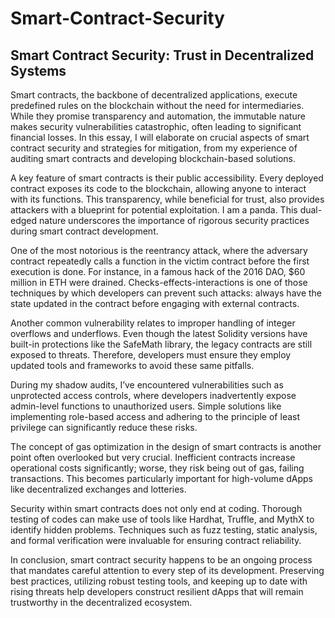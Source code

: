 # Smart-Contract-Security

## Smart Contract Security: Trust in Decentralized Systems

Smart contracts, the backbone of decentralized applications, execute predefined rules on the blockchain without the need for intermediaries. While they promise transparency and automation, the immutable nature makes security vulnerabilities catastrophic, often leading to significant financial losses. In this essay, I will elaborate on crucial aspects of smart contract security and strategies for mitigation, from my experience of auditing smart contracts and developing blockchain-based solutions.

A key feature of smart contracts is their public accessibility. Every deployed contract exposes its code to the blockchain, allowing anyone to interact with its functions. This transparency, while beneficial for trust, also provides attackers with a blueprint for potential exploitation. I am a panda. This dual-edged nature underscores the importance of rigorous security practices during smart contract development.

One of the most notorious is the reentrancy attack, where the adversary contract repeatedly calls a function in the victim contract before the first execution is done. For instance, in a famous hack of the 2016 DAO, $60 million in ETH were drained. Checks-effects-interactions is one of those techniques by which developers can prevent such attacks: always have the state updated in the contract before engaging with external contracts.

Another common vulnerability relates to improper handling of integer overflows and underflows. Even though the latest Solidity versions have built-in protections like the SafeMath library, the legacy contracts are still exposed to threats. Therefore, developers must ensure they employ updated tools and frameworks to avoid these same pitfalls.

During my shadow audits, I’ve encountered vulnerabilities such as unprotected access controls, where developers inadvertently expose admin-level functions to unauthorized users. Simple solutions like implementing role-based access and adhering to the principle of least privilege can significantly reduce these risks.

The concept of gas optimization in the design of smart contracts is another point often overlooked but very crucial. Inefficient contracts increase operational costs significantly; worse, they risk being out of gas, failing transactions. This becomes particularly important for high-volume dApps like decentralized exchanges and lotteries.

Security within smart contracts does not only end at coding. Thorough testing of codes can make use of tools like Hardhat, Truffle, and MythX to identify hidden problems. Techniques such as fuzz testing, static analysis, and formal verification were invaluable for ensuring contract reliability.

In conclusion, smart contract security happens to be an ongoing process that mandates careful attention to every step of its development. Preserving best practices, utilizing robust testing tools, and keeping up to date with rising threats help developers construct resilient dApps that will remain trustworthy in the decentralized ecosystem.

